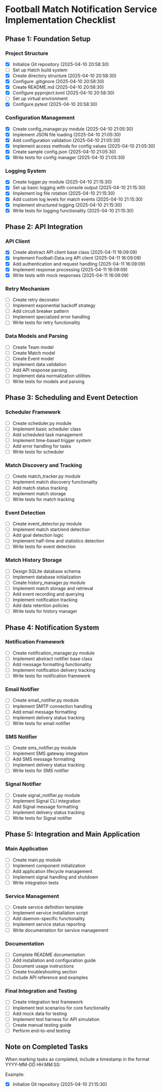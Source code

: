 # Football Match Notification Service Implementation Checklist

## Phase 1: Foundation Setup

### Project Structure
- [x] Initialize Git repository (2025-04-10 20:58:30)
- [ ] Set up Hatch build system
- [x] Create directory structure (2025-04-10 20:58:30)
- [x] Configure .gitignore (2025-04-10 20:58:30)
- [x] Create README.md (2025-04-10 20:58:30)
- [x] Configure pyproject.toml (2025-04-10 20:58:30)
- [ ] Set up virtual environment
- [x] Configure pytest (2025-04-10 20:58:30)

### Configuration Management
- [x] Create config_manager.py module (2025-04-10 21:05:30)
- [x] Implement JSON file loading (2025-04-10 21:05:30)
- [x] Add configuration validation (2025-04-10 21:05:30)
- [x] Implement access methods for config values (2025-04-10 21:05:30)
- [x] Create sample config.json (2025-04-10 21:05:30)
- [x] Write tests for config manager (2025-04-10 21:05:30)

### Logging System
- [x] Create logger.py module (2025-04-10 21:15:30)
- [x] Set up basic logging with console output (2025-04-10 21:15:30)
- [x] Implement log file rotation (2025-04-10 21:15:30)
- [x] Add custom log levels for match events (2025-04-10 21:15:30)
- [x] Implement structured logging (2025-04-10 21:15:30)
- [x] Write tests for logging functionality (2025-04-10 21:15:30)

## Phase 2: API Integration

### API Client
- [x] Create abstract API client base class (2025-04-11 16:09:09)
- [x] Implement Football-Data.org API client (2025-04-11 16:09:09)
- [x] Add authentication and request handling (2025-04-11 16:09:09)
- [x] Implement response processing (2025-04-11 16:09:09)
- [x] Write tests with mock responses (2025-04-11 16:09:09)

### Retry Mechanism
- [ ] Create retry decorator
- [ ] Implement exponential backoff strategy
- [ ] Add circuit breaker pattern
- [ ] Implement specialized error handling
- [ ] Write tests for retry functionality

### Data Models and Parsing
- [ ] Create Team model
- [ ] Create Match model
- [ ] Create Event model
- [ ] Implement data validation
- [ ] Add API response parsing
- [ ] Implement data normalization utilities
- [ ] Write tests for models and parsing

## Phase 3: Scheduling and Event Detection

### Scheduler Framework
- [ ] Create scheduler.py module
- [ ] Implement basic scheduler class
- [ ] Add scheduled task management
- [ ] Implement time-based trigger system
- [ ] Add error handling for tasks
- [ ] Write tests for scheduler

### Match Discovery and Tracking
- [ ] Create match_tracker.py module
- [ ] Implement match discovery functionality
- [ ] Add match status tracking
- [ ] Implement match storage
- [ ] Write tests for match tracking

### Event Detection
- [ ] Create event_detector.py module
- [ ] Implement match start/end detection
- [ ] Add goal detection logic
- [ ] Implement half-time and statistics detection
- [ ] Write tests for event detection

### Match History Storage
- [ ] Design SQLite database schema
- [ ] Implement database initialization
- [ ] Create history_manager.py module
- [ ] Implement match storage and retrieval
- [ ] Add event recording and querying
- [ ] Implement notification tracking
- [ ] Add data retention policies
- [ ] Write tests for history manager

## Phase 4: Notification System

### Notification Framework
- [ ] Create notification_manager.py module
- [ ] Implement abstract notifier base class
- [ ] Add message formatting functionality
- [ ] Implement notification delivery tracking
- [ ] Write tests for notification framework

### Email Notifier
- [ ] Create email_notifier.py module
- [ ] Implement SMTP connection handling
- [ ] Add email message formatting
- [ ] Implement delivery status tracking
- [ ] Write tests for email notifier

### SMS Notifier
- [ ] Create sms_notifier.py module
- [ ] Implement SMS gateway integration
- [ ] Add SMS message formatting
- [ ] Implement delivery status tracking
- [ ] Write tests for SMS notifier

### Signal Notifier
- [ ] Create signal_notifier.py module
- [ ] Implement Signal CLI integration
- [ ] Add Signal message formatting
- [ ] Implement delivery status tracking
- [ ] Write tests for Signal notifier

## Phase 5: Integration and Main Application

### Main Application
- [ ] Create main.py module
- [ ] Implement component initialization
- [ ] Add application lifecycle management
- [ ] Implement signal handling and shutdown
- [ ] Write integration tests

### Service Management
- [ ] Create service definition template
- [ ] Implement service installation script
- [ ] Add daemon-specific functionality
- [ ] Implement service status reporting
- [ ] Write documentation for service management

### Documentation
- [ ] Complete README documentation
- [ ] Add installation and configuration guide
- [ ] Document usage instructions
- [ ] Create troubleshooting section
- [ ] Include API reference and examples

### Final Integration and Testing
- [ ] Create integration test framework
- [ ] Implement test scenarios for core functionality
- [ ] Add mock data for testing
- [ ] Implement test harness for API simulation
- [ ] Create manual testing guide
- [ ] Perform end-to-end testing

## Note on Completed Tasks
When marking tasks as completed, include a timestamp in the format YYYY-MM-DD HH:MM:SS:

Example:
- [x] Initialize Git repository (2025-04-10 21:15:30)
